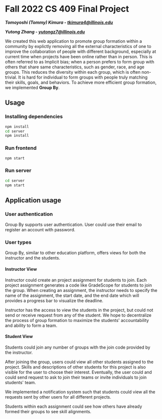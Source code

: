# Fall 2022 CS 409 Final Project


***Tomoyoshi (Tommy) Kimura - tkimura4@illinois.edu***

***Yutong Zhang - yutongz7@illinois.edu***

We created this web application to promote group formation within a community by explictly removing all the external characteristics of one to improve the collaboration of people with different background, especially at current time when projects have been online rather than in person. This is often referred to as Implicit bias; when a person prefers to form group with others that share same characteristics, such as gender, race, and age groups. This reduces the diversity within each group, which is often non-trivial. It is hard for individual to form groups with people truly matching their skills, goals, and behaviors. To achieve more efficient group formation, we implemented **Group By**. 

## Usage


### Installing dependencies

```bash
npm install
cd server
npm install
```

### Run frontend

```bash
npm start
```

### Run server 

```bash
cd server
npm start
```

## Application usage

### User authentication

Group By supports user authentication. User could use their email to register an account with password. 

### User types

Group By, similar to other education platform, offers views for both the instructor and the students.

#### Instructor View

Instructor could create an project assignment for students to join. Each project assignment generates a code like GradeScope for students to join the group. When creating an assignment, the instructor needs to specify the name of the assignment, the start date, and the end date which will provides a progress bar to visualize the deadline. 

Instructor has the access to view the students in the project, but could not send or receive request from any of the student. We hope to decentralize the process of group formation to maximize the students' accountability and ability to form a team. 

#### Student View

Students could join any number of groups with the join code provided by the instructor. 

After joining the group, users could view all other students assigned to the project. Skills and descriptions of other students for this project is also visible for the user to choose their interest. Eventually, the user could  and could send request to ask to join their teams or invite individuals to join students' team. 

We implemented a notification system such that students could view all the requests sent by other users for all different projects.

Students within each assignment could see how others have already formed their groups to see skill alignments. 
